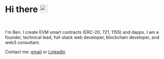 # Hi there <img src="https://media.giphy.com/media/hvRJCLFzcasrR4ia7z/giphy.gif" width="25px">
<br />

I'm Ben. I create EVM smart contracts (ERC-20, 721, 1155) and dapps. I am a founder, technical lead, full-stack web developer, blockchain developer, and web3 consultant.

Contact me: [email](mailto:1996byk@gmail.com?subject=Hi!) or [LinkedIn](https://www.linkedin.com/in/ben-kim-740412149/)
